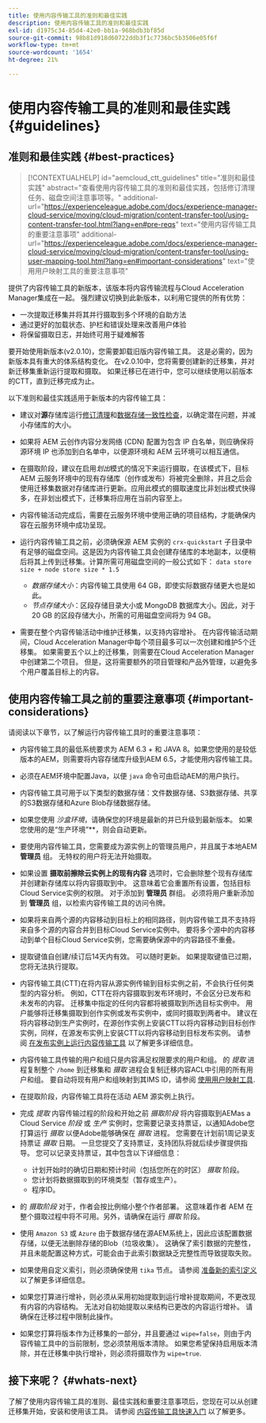 ```yaml
---
title: 使用内容传输工具的准则和最佳实践
description: 使用内容传输工具的准则和最佳实践
exl-id: d1975c34-85d4-42e0-bb1a-968bdb3bf85d
source-git-commit: 98b81d918d60722ddb3f1c7736bc5b3506e05f6f
workflow-type: tm+mt
source-wordcount: '1654'
ht-degree: 21%

---
```


# 使用内容传输工具的准则和最佳实践 {#guidelines}

## 准则和最佳实践 {#best-practices}

>[!CONTEXTUALHELP]
>id="aemcloud_ctt_guidelines"
>title="准则和最佳实践"
>abstract="查看使用内容传输工具的准则和最佳实践，包括修订清理任务、磁盘空间注意事项等。"
>additional-url="https://experienceleague.adobe.com/docs/experience-manager-cloud-service/moving/cloud-migration/content-transfer-tool/using-content-transfer-tool.html?lang=en#pre-reqs" text="使用内容传输工具的重要注意事项"
>additional-url="https://experienceleague.adobe.com/docs/experience-manager-cloud-service/moving/cloud-migration/content-transfer-tool/using-user-mapping-tool.html?lang=en#important-considerations" text="使用用户映射工具的重要注意事项"

提供了内容传输工具的新版本，该版本将内容传输流程与Cloud Acceleration Manager集成在一起。 强烈建议切换到此新版本，以利用它提供的所有优势：

* 一次提取迁移集并将其并行摄取到多个环境的自助方法
* 通过更好的加载状态、护栏和错误处理来改善用户体验
* 将保留摄取日志，并始终可用于疑难解答

要开始使用新版本(v2.0.10)，您需要卸载旧版内容传输工具。 这是必需的，因为新版本具有重大的体系结构变化。 在v2.0.10中，您将需要创建新的迁移集，并对新迁移集重新运行提取和摄取。 如果迁移已在进行中，您可以继续使用以前版本的CTT，直到迁移完成为止。

以下准则和最佳实践适用于新版本的内容传输工具：

* 建议对&#x200B;**源**&#x200B;存储库运行[修订清理](https://experienceleague.adobe.com/docs/experience-manager-65/deploying/deploying/revision-cleanup.html)和[数据存储一致性检查](https://helpx.adobe.com/cn/experience-manager/kb/How-to-run-a-datastore-consistency-check-via-oak-run-AEM.html)，以确定潜在问题，并减小存储库的大小。

* 如果将 AEM 云创作内容分发网络 (CDN) 配置为包含 IP 白名单，则应确保将源环境 IP 也添加到白名单中，以便源环境和 AEM 云环境可以相互通信。

* 在摄取阶段，建议在启用&#x200B;*划出*&#x200B;模式的情况下来运行摄取，在该模式下，目标 AEM 云服务环境中的现有存储库（创作或发布）将被完全删除，并且之后会使用迁移集数据对存储库进行更新。应用此模式的摄取速度比非划出模式快得多，在非划出模式下，迁移集将应用在当前内容至上。

* 内容传输活动完成后，需要在云服务环境中使用正确的项目结构，才能确保内容在云服务环境中成功呈现。

* 运行内容传输工具之前，必须确保源 AEM 实例的 `crx-quickstart` 子目录中有足够的磁盘空间。这是因为内容传输工具会创建存储库的本地副本，以便稍后将其上传到迁移集。计算所需可用磁盘空间的一般公式如下：
   `data store size + node store size * 1.5`

   * *数据存储大小*：内容传输工具使用 64 GB，即使实际数据存储更大也是如此。
   * *节点存储大小*：区段存储目录大小或 MongoDB 数据库大小。因此，对于 20 GB 的区段存储大小，所需的可用磁盘空间将为 94 GB。

* 需要在整个内容传输活动中维护迁移集，以支持内容增补。 在内容传输活动期间，Cloud Acceleration Manager中每个项目最多可以一次创建和维护5个迁移集。 如果需要五个以上的迁移集，则需要在Cloud Acceleration Manager中创建第二个项目。 但是，这将需要额外的项目管理和产品外管理，以避免多个用户覆盖目标上的内容。

## 使用内容传输工具之前的重要注意事项 {#important-considerations}

请阅读以下章节，以了解运行内容传输工具时的重要注意事项：

* 内容传输工具的最低系统要求为 AEM 6.3 + 和 JAVA 8。如果您使用的是较低版本的AEM，则需要将内容存储库升级到AEM 6.5，才能使用内容传输工具。

* 必须在AEM环境中配置Java，以便 `java` 命令可由启动AEM的用户执行。

* 内容传输工具可用于以下类型的数据存储：文件数据存储、S3数据存储、共享的S3数据存储和Azure Blob存储数据存储。

* 如果您使用 *沙盒环境*，请确保您的环境是最新的并已升级到最新版本。 如果您使用的是“生产环境”**，则会自动更新。

* 要使用内容传输工具，您需要成为源实例上的管理员用户，并且属于本地AEM **管理员** 组。 无特权的用户将无法开始摄取。

* 如果设置 **摄取前擦除云实例上的现有内容** 选项时，它会删除整个现有存储库并创建新存储库以将内容摄取到中。 这意味着它会重置所有设置，包括目标Cloud Service实例的权限。 对于添加到 **管理员** 群组。 必须将用户重新添加到 **管理员** 组，以检索内容传输工具的访问令牌。

* 如果将来自两个源的内容移动到目标上的相同路径，则内容传输工具不支持将来自多个源的内容合并到目标Cloud Service实例中。 要将多个源中的内容移动到单个目标Cloud Service实例，您需要确保源中的内容路径不重叠。

* 提取键值自创建/续订后14天内有效。 可以随时更新。 如果提取键值已过期，您将无法执行提取。

* 内容传输工具(CTT)在将内容从源实例传输到目标实例之前，不会执行任何类型的内容分析。 例如，CTT在将内容摄取到发布环境时，不会区分已发布和未发布的内容。 迁移集中指定的任何内容都将被摄取到所选目标实例中。 用户能够将迁移集摄取到创作实例或发布实例中，或同时摄取到两者中。 建议在将内容移动到生产实例时，在源创作实例上安装CTT以将内容移动到目标创作实例，同样，在源发布实例上安装CTT以将内容移动到目标发布实例。 请参阅 [在发布实例上运行内容传输工具](https://experienceleague.adobe.com/docs/experience-manager-cloud-service/moving/cloud-migration/content-transfer-tool/using-content-transfer-tool.html?lang=en#running-ctt-on-publish) 以了解更多详细信息。

* 内容传输工具传输的用户和组只是内容满足权限要求的用户和组。 的 *提取* 进程复制整个 `/home` 到迁移集和 *摄取* 进程会复制迁移内容ACL中引用的所有用户和组。 要自动将现有用户和组映射到其IMS ID，请参阅 [使用用户映射工具](https://experienceleague.adobe.com/docs/experience-manager-cloud-service/moving/cloud-migration/content-transfer-tool/using-user-mapping-tool.html?lang=en#cloud-migration).

* 在提取阶段，内容传输工具将在活动 AEM 源实例上执行。

* 完成 *提取* 内容传输过程的阶段和开始之前 *摄取阶段* 将内容摄取到AEMas a Cloud Service *阶段* 或 *生产* 实例时，您需要记录支持票证，以通知Adobe您打算运行 *摄取* 以便Adobe能够确保在 *摄取* 进程。 您需要在计划前1周记录支持票证 *摄取* 日期。 一旦您提交了支持票证，支持团队将就后续步骤提供指导。 您可以记录支持票证，其中包含以下详细信息：

   * 计划开始时的确切日期和预计时间（包括您所在的时区） *摄取* 阶段。
   * 您计划将数据摄取到的环境类型（暂存或生产）。
   * 程序ID。

* 的 *摄取阶段* 对于，作者会按比例缩小整个作者部署。 这意味着作者 AEM 在整个摄取过程中将不可用。另外，请确保在运行 *摄取* 阶段。

* 使用 `Amazon S3` 或 `Azure` 由于数据存储在源AEM系统上，因此应该配置数据存储，以便无法删除存储的Blob（垃圾收集）。 这确保了索引数据的完整性，并且未能配置这种方式，可能会由于此索引数据缺乏完整性而导致提取失败。

* 如果使用自定义索引，则必须确保使用 `tika` 节点。 请参阅 [准备新的索引定义](https://experienceleague.adobe.com/docs/experience-manager-cloud-service/operations/indexing.html?lang=en#preparing-the-new-index-definition) 以了解更多详细信息。

* 如果您打算进行增补，则必须从采用初始提取到运行增补提取期间，不更改现有内容的内容结构。 无法对自初始提取以来结构已更改的内容运行增补。 请确保在迁移过程中限制此操作。

* 如果您打算将版本作为迁移集的一部分，并且要通过 `wipe=false`，则由于内容传输工具中的当前限制，您必须禁用版本清除。 如果您希望保持启用版本清除，并在迁移集中执行增补，则必须将摄取作为 `wipe=true`.

## 接下来呢？ {#whats-next}

了解了使用内容传输工具的准则、最佳实践和重要注意事项后，您现在可以从创建迁移集开始，安装和使用该工具。 请参阅 [内容传输工具快速入门](https://experienceleague.adobe.com/docs/experience-manager-cloud-service/moving/cloud-migration/content-transfer-tool/getting-started-content-transfer-tool.html?lang=en) 以了解更多。
